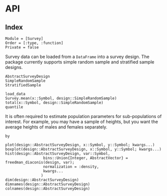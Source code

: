 # API

## Index

```@index
Module = [Survey]
Order = [:type, :function]
Private = false
```
Survey data can be loaded from a `DataFrame` into a survey design. The package currently supports simple random sample and stratified sample designs. 
```@docs
AbstractSurveyDesign
SimpleRandomSample
StratifiedSample
```

```@docs
load_data
Survey.mean(x::Symbol, design::SimpleRandomSample)
total(x::Symbol, design::SimpleRandomSample)
quantile
```

It is often required to estimate population parameters for sub-populations of interest. For example, you may have a sample of heights, but you want the average heights of males and females separately. 
```@docs
by
```
```@docs
plot(design::AbstractSurveyDesign, x::Symbol, y::Symbol; kwargs...)
boxplot(design::AbstractSurveyDesign, x::Symbol, y::Symbol; kwargs...)
hist(design::AbstractSurveyDesign, var::Symbol,
				 bins::Union{Integer, AbstractVector} = freedman_diaconis(design, var);
				 normalization = :density,
				 kwargs...
    			)
dim(design::AbstractSurveyDesign)
dimnames(design::AbstractSurveyDesign)
colnames(design::AbstractSurveyDesign)
```
